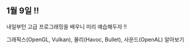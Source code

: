 ## 1월 9일 !!

내일부턴 고급 프로그래밍을 배우니 미리 예습해두자 !! 

그래픽스(OpenGL, Vulkan), 물리(Havoc, Bullet), 사운드(OpenAL) 알아보기
